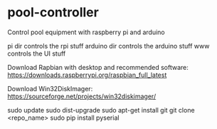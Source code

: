 # pool-controller
Control pool equipment with raspberry pi and arduino

pi dir controls the rpi stuff
arduino dir controls the arduino stuff
www controls the UI stuff

Download Rapbian with desktop and recommended software:
https://downloads.raspberrypi.org/raspbian_full_latest

Download Win32DiskImager:
https://sourceforge.net/projects/win32diskimager/

sudo update
sudo dist-upgrade
sudo apt-get install git
git clone <repo_name>
sudo pip install pyserial
